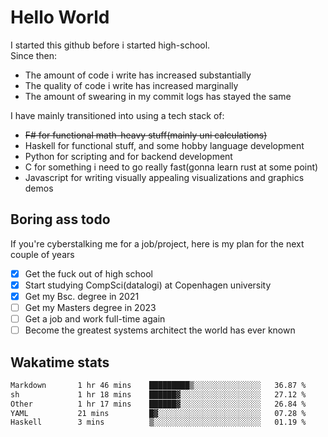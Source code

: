 # Hello World

I started this github before i started high-school.  
Since then:
- The amount of code i write has increased substantially
- The quality of code i write has increased marginally
- The amount of swearing in my commit logs has stayed the same

I have mainly transitioned into using a tech stack of:
- ~~F# for functional math-heavy stuff(mainly uni calculations)~~
- Haskell for functional stuff, and some hobby language development
- Python for scripting and for backend development
- C for something i need to go really fast(gonna learn rust at some point)
- Javascript for writing visually appealing visualizations and graphics demos

## Boring ass todo
If you're cyberstalking me for a job/project, here is my plan for the next couple of years
- [x] Get the fuck out of high school
- [x] Start studying CompSci(datalogi) at Copenhagen university
- [x] Get my Bsc. degree in 2021
- [ ] Get my Masters degree in 2023
- [ ] Get a job and work full-time again
- [ ] Become the greatest systems architect the world has ever known

## Wakatime stats
<!--START_SECTION:waka-->

```txt
Markdown       1 hr 46 mins    █████████▒░░░░░░░░░░░░░░░   36.87 %
sh             1 hr 18 mins    ██████▓░░░░░░░░░░░░░░░░░░   27.12 %
Other          1 hr 17 mins    ██████▓░░░░░░░░░░░░░░░░░░   26.84 %
YAML           21 mins         █▓░░░░░░░░░░░░░░░░░░░░░░░   07.28 %
Haskell        3 mins          ▒░░░░░░░░░░░░░░░░░░░░░░░░   01.19 %
```

<!--END_SECTION:waka-->

